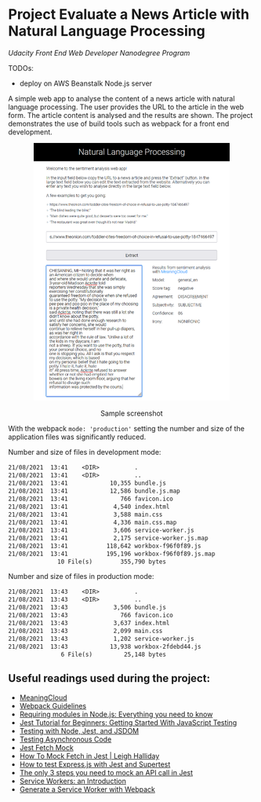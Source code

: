 # Project Evaluate a News Article with Natural Language Processing 
*Udacity Front End Web Developer Nanodegree Program*

TODOs:

- deploy on AWS Beanstalk Node.js server

A simple web app to analyse the content of a news article with natural language processing. The 
user provides the URL to the article in the web form. The article content is analysed and the 
results are shown. The project demonstrates the use of build tools such as webpack for a front end
development.

<p align="center">
    <img src="doc/screenshot.png" width="400">
</p>
<p align="center">Sample screenshot</p>

With the webpack `mode: 'production'` setting the number and size of the application files was 
significantly reduced.

Number and size of files in development mode:

```shell
21/08/2021  13:41    <DIR>          .
21/08/2021  13:41    <DIR>          ..
21/08/2021  13:41            10,355 bundle.js
21/08/2021  13:41            12,586 bundle.js.map
21/08/2021  13:41               766 favicon.ico
21/08/2021  13:41             4,540 index.html
21/08/2021  13:41             3,588 main.css
21/08/2021  13:41             4,336 main.css.map
21/08/2021  13:41             3,606 service-worker.js
21/08/2021  13:41             2,175 service-worker.js.map
21/08/2021  13:41           118,642 workbox-f96f0f89.js
21/08/2021  13:41           195,196 workbox-f96f0f89.js.map
              10 File(s)        355,790 bytes
```

Number and size of files in production mode:

```shell
21/08/2021  13:43    <DIR>          .
21/08/2021  13:43    <DIR>          ..
21/08/2021  13:43             3,506 bundle.js
21/08/2021  13:43               766 favicon.ico
21/08/2021  13:43             3,637 index.html
21/08/2021  13:43             2,099 main.css
21/08/2021  13:43             1,202 service-worker.js
21/08/2021  13:43            13,938 workbox-2fdebd44.js
               6 File(s)         25,148 bytes
```

## Useful readings used during the project:

- [MeaningCloud](https://www.meaningcloud.com/)
- [Webpack Guidelines](https://webpack.js.org/guides/development/)
- [Requiring modules in Node.js: Everything you need to know](https://www.freecodecamp.org/news/requiring-modules-in-node-js-everything-you-need-to-know-e7fbd119be8/)
- [Jest Tutorial for Beginners: Getting Started With JavaScript Testing](https://www.valentinog.com/blog/jest/)
- [Testing with Node, Jest, and JSDOM](https://freecontent.manning.com/testing-with-node-jest-and-jsdom/)
- [Testing Asynchronous Code](https://jestjs.io/docs/asynchronous)
- [Jest Fetch Mock](https://www.npmjs.com/package/jest-fetch-mock#mocking-multiple-fetches-with-different-responses)
- [How To Mock Fetch in Jest | Leigh Halliday](https://www.leighhalliday.com/mock-fetch-jest)
- [How to test Express.js with Jest and Supertest](https://www.albertgao.xyz/2017/05/24/how-to-test-expressjs-with-jest-and-supertest/)
- [The only 3 steps you need to mock an API call in Jest](https://zaklaughton.dev/blog/the-only-3-steps-you-need-to-mock-an-api-call-in-jest/)
- [Service Workers: an Introduction](https://developers.google.com/web/fundamentals/primers/service-workers/)
- [Generate a Service Worker with Webpack](https://developers.google.com/web/tools/workbox/guides/generate-service-worker/webpack)
